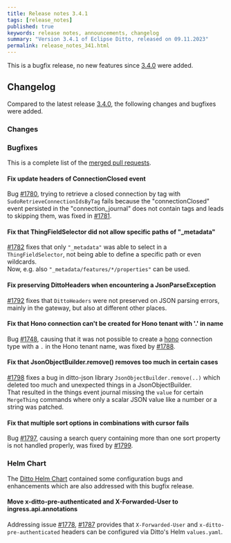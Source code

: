 ```yaml
---
title: Release notes 3.4.1
tags: [release_notes]
published: true
keywords: release notes, announcements, changelog
summary: "Version 3.4.1 of Eclipse Ditto, released on 09.11.2023"
permalink: release_notes_341.html
---
```


This is a bugfix release, no new features since [3.4.0](release_notes_340.html) were added.

## Changelog

Compared to the latest release [3.4.0](release_notes_340.html), the following changes and bugfixes were added.

### Changes


### Bugfixes

This is a complete list of the
[merged pull requests](https://github.com/eclipse-ditto/ditto/pulls?q=is%3Apr+milestone%3A3.4.1).

#### Fix update headers of ConnectionClosed event

Bug [#1780](https://github.com/eclipse-ditto/ditto/issues/1780), trying to retrieve a closed connection by tag with 
`SudoRetrieveConnectionIdsByTag` fails because the "connectionClosed" event persisted in the "connection_journal" 
does not contain tags and leads to skipping them,
was fixed in [#1781](https://github.com/eclipse-ditto/ditto/pull/1781).

#### Fix that ThingFieldSelector did not allow specific paths of "_metadata"

[#1782](https://github.com/eclipse-ditto/ditto/pull/1782) fixes that only `"_metadata"` was able to select in a 
`ThingFieldSelector`, not being able to define a specific path or even wildcards.  
Now, e.g. also `"_metadata/features/*/properties"` can be used.

#### Fix preserving DittoHeaders when encountering a JsonParseException

[#1792](https://github.com/eclipse-ditto/ditto/pull/1792) fixes that `DittoHeaders` were not preserved on JSON parsing
errors, mainly in the gateway, but also at different other places.

#### Fix that Hono connection can't be created for Hono tenant with '.' in name

Bug [#1748](https://github.com/eclipse-ditto/ditto/issues/1748), causing that it was not possible to create a
[hono](connectivity-protocol-bindings-hono.html) connection type with a `.` in the Hono tenant name, was fixed by 
[#1788](https://github.com/eclipse-ditto/ditto/pull/1788).

#### Fix that JsonObjectBuilder.remove() removes too much in certain cases

[#1798](https://github.com/eclipse-ditto/ditto/pull/1798) fixes a bug in ditto-json library `JsonObjectBuilder.remove(..)` 
which deleted too much and unexpected things in a JsonObjectBuilder.  
That resulted in the things event journal missing the `value` for certain `MergeThing` commands where only a scalar JSON
value like a number or a string was patched.

#### Fix that multiple sort options in combinations with cursor fails

Bug [#1797](https://github.com/eclipse-ditto/ditto/issues/1797), causing a search query containing more than one sort 
property is not handled properly, was fixed by [#1799](https://github.com/eclipse-ditto/ditto/pull/1799).


### Helm Chart

The [Ditto Helm Chart](https://github.com/eclipse-ditto/ditto/tree/master/deployment/helm) contained some configuration 
bugs and enhancements which are also addressed with this bugfix release.

#### Move x-ditto-pre-authenticated and X-Forwarded-User to ingress.api.annotations

Addressing issue [#1778](https://github.com/eclipse-ditto/ditto/issues/1778),  [#1787](https://github.com/eclipse-ditto/ditto/pull/1787)
provides that `X-Forwarded-User` and `x-ditto-pre-authenticated` headers can be configured via Ditto's Helm `values.yaml`.
